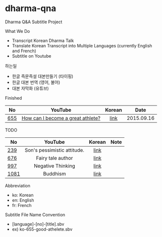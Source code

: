# dharma-qna
Dharma Q&amp;A Subtitle Project

What We Do
* Transcript Korean Dharma Talk
* Translate Korean Transcript into Multiple Languages (currently English and French)
* Subtitle on Youtube

하는일
* 한글 즉문즉설 대본만들기 (타이핑)
* 한글 대본 번역 (영어, 불어)
* 대본 자막화 (유튜브)


Finished

| No   | YouTube | Korean | Date |
| ---- |:-------:|:------:|:----:|
| [655](655) | [How can I become a great athlete?](https://www.youtube.com/watch?v=4GjfwfJxv9Q) | [link](https://www.youtube.com/watch?v=iVSjK141nao) | 2015.09.16 |

TODO

| No   | YouTube | Korean | Note |
| ---- |:-------:|:------:|:----:|
| [239](239) | Son's pessimistic attitude. | [link](https://www.youtube.com/watch?v=CskTJVmwVy4) |  |
| [676](676) | Fairy tale author | [link](https://www.youtube.com/watch?v=EdbtYBtNHRA) |  |
| [997](997) | Negative Thinking | [link](https://www.youtube.com/watch?v=jdKgA928x08) |  |
| [1081](997) | Buddhism | [link](https://www.youtube.com/watch?v=afD0MeWHHZs) |  |

Abbreviation
* ko: Korean
* en: English
* fr: French

Subtitle File Name Convention
* [language]-[no]-[title].sbv
* ex) ko-655-good-athelete.sbv
